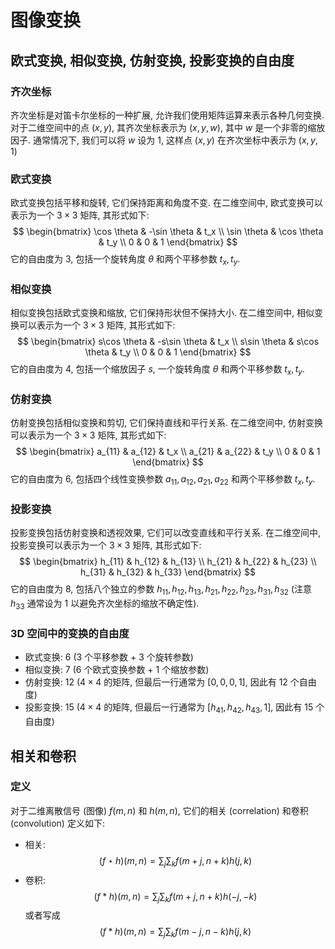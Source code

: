 # 图像变换
## 欧式变换, 相似变换, 仿射变换, 投影变换的自由度
### 齐次坐标
齐次坐标是对笛卡尔坐标的一种扩展, 允许我们使用矩阵运算来表示各种几何变换. 对于二维空间中的点 $(x, y)$, 其齐次坐标表示为 $(x, y, w)$, 其中 $w$ 是一个非零的缩放因子. 通常情况下, 我们可以将 $w$ 设为 $1$, 这样点 $(x, y)$ 在齐次坐标中表示为 $(x, y, 1)$

### 欧式变换
欧式变换包括平移和旋转, 它们保持距离和角度不变. 在二维空间中, 欧式变换可以表示为一个 $3 \times 3$ 矩阵, 其形式如下:
$$
\begin{bmatrix}
\cos \theta & -\sin \theta & t_x \\
\sin \theta & \cos \theta & t_y \\  
0 & 0 & 1
\end{bmatrix}
$$
它的自由度为 $3$, 包括一个旋转角度 $\theta$ 和两个平移参数 $t_x, t_y$.

### 相似变换
相似变换包括欧式变换和缩放, 它们保持形状但不保持大小. 在二维空间中, 相似变换可以表示为一个 $3 \times 3$ 矩阵, 其形式如下:
$$
\begin{bmatrix}
s\cos \theta & -s\sin \theta & t_x \\
s\sin \theta & s\cos \theta & t_y \\  
0 & 0 & 1
\end{bmatrix}
$$
它的自由度为 $4$, 包括一个缩放因子 $s$, 一个旋转角度 $\theta$ 和两个平移参数 $t_x, t_y$.

### 仿射变换
仿射变换包括相似变换和剪切, 它们保持直线和平行关系. 在二维空间中, 仿射变换可以表示为一个 $3 \times 3$ 矩阵, 其形式如下:
$$
\begin{bmatrix}
a_{11} & a_{12} & t_x \\
a_{21} & a_{22} & t_y \\  
0 & 0 & 1
\end{bmatrix}
$$
它的自由度为 $6$, 包括四个线性变换参数 $a_{11}, a_{12}, a_{21}, a_{22}$ 和两个平移参数 $t_x, t_y$.

### 投影变换
投影变换包括仿射变换和透视效果, 它们可以改变直线和平行关系. 在二维空间中, 投影变换可以表示为一个 $3 \times 3$ 矩阵, 其形式如下:
$$
\begin{bmatrix}
h_{11} & h_{12} & h_{13} \\
h_{21} & h_{22} & h_{23} \\
h_{31} & h_{32} & h_{33}
\end{bmatrix}
$$
它的自由度为 $8$, 包括八个独立的参数 $h_{11}, h_{12}, h_{13}, h_{21}, h_{22}, h_{23}, h_{31}, h_{32}$ (注意 $h_{33}$ 通常设为 $1$ 以避免齐次坐标的缩放不确定性).

### 3D 空间中的变换的自由度
- 欧式变换: $6$ (3 个平移参数 + 3 个旋转参数)
- 相似变换: $7$ (6 个欧式变换参数 + 1 个缩放参数)
- 仿射变换: $12$ ($4 \times 4$ 的矩阵, 但最后一行通常为 $[0, 0, 0, 1]$, 因此有 $12$ 个自由度)
- 投影变换: $15$ ($4 \times 4$ 的矩阵, 但最后一行通常为 $[h_{41}, h_{42}, h_{43}, 1]$, 因此有 $15$ 个自由度)

## 相关和卷积
### 定义
对于二维离散信号 (图像) $f(m, n)$ 和 $h(m, n)$, 它们的相关 (correlation) 和卷积 (convolution) 定义如下:
- 相关:
$$
(f \star h)(m, n) = \sum_{j} \sum_{k} f(m+j, n+k) h(j, k)
$$
- 卷积:
$$
(f * h)(m, n) = \sum_{j} \sum_{k} f(m+j, n+k) h(-j, -k)
$$
或者写成
$$
(f * h)(m, n) = \sum_{j} \sum_{k} f(m-j, n-k) h(j, k)
$$


